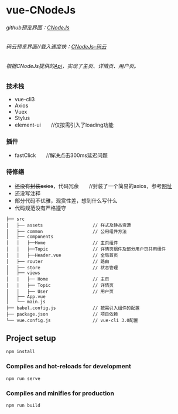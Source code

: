 # vue-CNodeJs
###### github预览界面：[CNodeJs](https://ninthop.github.io/vue-demo-CNode/dist)
###### 码云预览界面//载入速度快：[CNodeJs-码云](http://ninthop.gitee.io/vue-demo-cnode)
###### 根据CNodeJs提供的[Api](https://cnodejs.org/api)，实现了主页、详情页、用户页。

### 技术栈
- vue-cli3
- Axios
- Vuex
- Stylus
- element-ui　　//仅按需引入了loading功能

### 插件
- fastClick　　//解决点击300ms延迟问题

### 待修缮
- ~~还没有封装axios~~，代码冗余　　//封装了一个简易的axios，参考[网址](https://juejin.im/post/5b55c118f265da0f6f1aa354#heading-5)
- 还没写注释
- 部分代码不优雅，观赏性差，想到什么写什么
- 代码规范没有严格遵守

```
├── src
│   ├── assets                   // 样式及静态资源
│   ├── common                   // 公用组件方法
│   ├── components
│   │   ├──Home                  // 主页组件
│   │   ├──Topic                 // 详情页组件及部分用户页共用组件
│   │   ├──Header.vue            // 全局首页
│   ├── router                   // 路由
│   ├── store                    // 状态管理
│   ├── views
│   |   ├── Home                 // 主页
│   |   ├── Topic                // 详情页
│   │   ├── User                 // 用户页
│   ├── App.vue
│   └── main.js
├── babel.config.js              // 按需引入组件的配置
├── package.json                 // 项目依赖
└── vue.config.js                // vue-cli 3.0配置
```

## Project setup
```
npm install
```
### Compiles and hot-reloads for development
```
npm run serve
```
### Compiles and minifies for production
```
npm run build
```